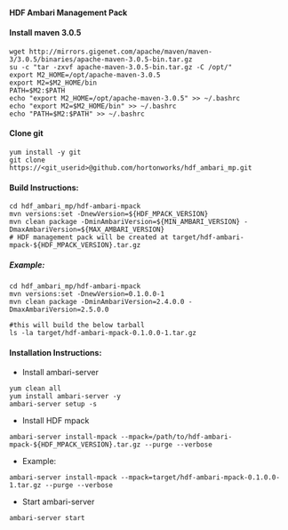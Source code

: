 #### HDF Ambari Management Pack

#### Install maven 3.0.5
```
wget http://mirrors.gigenet.com/apache/maven/maven-3/3.0.5/binaries/apache-maven-3.0.5-bin.tar.gz
su -c "tar -zxvf apache-maven-3.0.5-bin.tar.gz -C /opt/" 
export M2_HOME=/opt/apache-maven-3.0.5
export M2=$M2_HOME/bin
PATH=$M2:$PATH
echo "export M2_HOME=/opt/apache-maven-3.0.5" >> ~/.bashrc
echo "export M2=$M2_HOME/bin" >> ~/.bashrc
echo "PATH=$M2:$PATH" >> ~/.bashrc
```

#### Clone git
```
yum install -y git
git clone https://<git_userid>@github.com/hortonworks/hdf_ambari_mp.git
```
#### Build Instructions:
```
cd hdf_ambari_mp/hdf-ambari-mpack
mvn versions:set -DnewVersion=${HDF_MPACK_VERSION}
mvn clean package -DminAmbariVersion=${MIN_AMBARI_VERSION} -DmaxAmbariVersion=${MAX_AMBARI_VERSION}
# HDF management pack will be created at target/hdf-ambari-mpack-${HDF_MPACK_VERSION}.tar.gz
```

##### Example:
```
cd hdf_ambari_mp/hdf-ambari-mpack
mvn versions:set -DnewVersion=0.1.0.0-1
mvn clean package -DminAmbariVersion=2.4.0.0 -DmaxAmbariVersion=2.5.0.0

#this will build the below tarball
ls -la target/hdf-ambari-mpack-0.1.0.0-1.tar.gz
```

#### Installation Instructions:
- Install ambari-server
```
yum clean all
yum install ambari-server -y
ambari-server setup -s
```
- Install HDF mpack
```
ambari-server install-mpack --mpack=/path/to/hdf-ambari-mpack-${HDF_MPACK_VERSION}.tar.gz --purge --verbose
```
  - Example:
```
ambari-server install-mpack --mpack=target/hdf-ambari-mpack-0.1.0.0-1.tar.gz --purge --verbose
```
- Start ambari-server
```
ambari-server start
```
